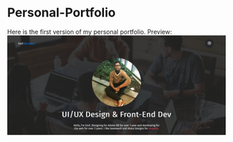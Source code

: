 # Personal-Portfolio
Here is the first version of my personal portfolio. 
Preview:
<img src="images/MySite.png"/>
